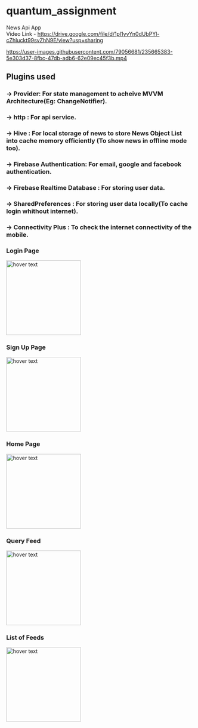 # quantum_assignment

News Api App <br>
Video Link - https://drive.google.com/file/d/1pl1yvYn0dUbPYl-cZhluckt99svZhN9E/view?usp=sharing


https://user-images.githubusercontent.com/79056681/235665383-5e303d37-8fbc-47db-adb6-62e09ec45f3b.mp4


## Plugins used
### -> Provider: For state management to acheive MVVM Architecture(Eg: ChangeNotifier).
### -> http : For api service.
### -> Hive : For local storage of news to store News Object List into cache memory efficiently (To show news in offline mode too).
### -> Firebase Authentication: For email, google and facebook authentication.
### -> Firebase Realtime Database : For storing user data.
### -> SharedPreferences : For storing user data locally(To cache login whithout internet).
### -> Connectivity Plus : To check the internet connectivity of the mobile.

### Login Page
<p>
  <img src="https://github.com/Saurrabhh/quantum_assignment/blob/master/assets/screenshots/Screenshot_2023-05-02-17-12-10-538_com.example.quantum_assignment.jpg?raw=true" width="200" height="auto" title="hover text">
</p>


### Sign Up Page
<p>
  <img src="https://github.com/Saurrabhh/quantum_assignment/blob/master/assets/screenshots/Screenshot_2023-05-02-17-12-12-892_com.example.quantum_assignment.jpg?raw=true" width="200" height="auto" title="hover text">
</p>


### Home Page
<p>
  <img src="https://github.com/Saurrabhh/quantum_assignment/blob/master/assets/screenshots/Screenshot_2023-05-02-17-13-11-668_com.example.quantum_assignment.jpg?raw=true" width="200" height="auto" title="hover text">
</p>


### Query Feed
<p>
  <img src="https://github.com/Saurrabhh/quantum_assignment/blob/master/assets/screenshots/Screenshot_2023-05-02-17-13-49-759_com.example.quantum_assignment.jpg?raw=true" width="200" height="auto" title="hover text">
</p>


### List of Feeds
<p>
  <img src="https://github.com/Saurrabhh/quantum_assignment/blob/master/assets/screenshots/Screenshot_2023-05-02-17-14-01-663_com.example.quantum_assignment.jpg?raw=true" width="200" height="auto" title="hover text">
</p>
